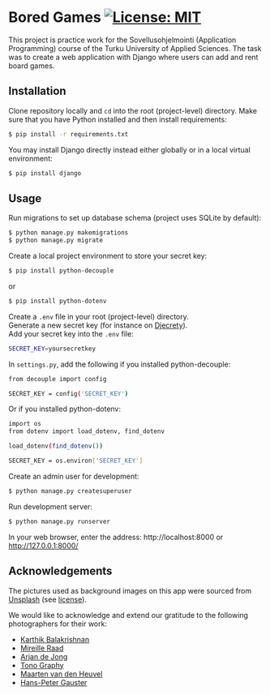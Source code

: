 # Bored Games       [![License: MIT](https://img.shields.io/badge/License-MIT-yellow.svg)](https://opensource.org/licenses/MIT) 

This project is practice work for the Sovellusohjelmointi (Application Programming) course of the Turku University of Applied Sciences. The task was to create a web application with Django where users can add and rent board games.

## Installation

Clone repository locally and `cd` into the root (project-level) directory. 
Make sure that you have Python installed and then install requirements:

```bash
$ pip install -r requirements.txt
```

You may install Django directly instead either globally or in a local virtual environment:

```bash
$ pip install django
```

## Usage

Run migrations to set up database schema (project uses SQLite by default):

```bash
$ python manage.py makemigrations
$ python manage.py migrate
```

Create a local project environment to store your secret key:

```bash
$ pip install python-decouple
```
or
```bash
$ pip install python-dotenv
```

Create a `.env` file in your root (project-level) directory.  
Generate a new secret key (for instance on [Djecrety](https://djecrety.ir/)).  
Add your secret key into the `.env` file:

```bash
SECRET_KEY=yoursecretkey
```

In `settings.py`, add the following if you installed python-decouple:

```bash
from decouple import config

SECRET_KEY = config('SECRET_KEY')
```

Or if you installed python-dotenv:

```bash
import os
from dotenv import load_dotenv, find_dotenv

load_dotenv(find_dotenv())

SECRET_KEY = os.environ['SECRET_KEY']
```

Create an admin user for development:
```bash
$ python manage.py createsuperuser
```

Run development server:
```bash
$ python manage.py runserver
```

In your web browser, enter the address: http://localhost:8000 or http://127.0.0.1:8000/

  
## Acknowledgements

The pictures used as background images on this app were sourced from [Unsplash](https://unsplash.com/) (see [license](https://unsplash.com/license)).

We would like to acknowledge and extend our gratitude to the following photographers for their work:

* [Karthik Balakrishnan](https://unsplash.com/@karthikb351)
* [Mireille Raad](https://unsplash.com/@mireilleraad)
* [Arjan de Jong](https://unsplash.com/@aristocratie)
* [Tono Graphy](https://unsplash.com/@tonography)
* [Maarten van den Heuvel](https://unsplash.com/@mvdheuvel)
* [Hans-Peter Gauster](https://unsplash.com/@sloppyperfectionist)
